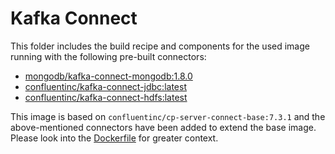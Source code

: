 # Kafka Connect

This folder includes the build recipe and components for the used image running with the following pre-built connectors:
- [mongodb/kafka-connect-mongodb:1.8.0](https://www.confluent.io/hub/mongodb/kafka-connect-mongodb)
- [confluentinc/kafka-connect-jdbc:latest](https://www.confluent.io/hub/confluentinc/kafka-connect-jdbc)
- [confluentinc/kafka-connect-hdfs:latest](https://docs.confluent.io/kafka-connectors/hdfs/current/overview.html)

This image is based on `confluentinc/cp-server-connect-base:7.3.1` and the above-mentioned connectors have been added to extend the base image. Please look into the [Dockerfile](./Dockerfile) for greater context.